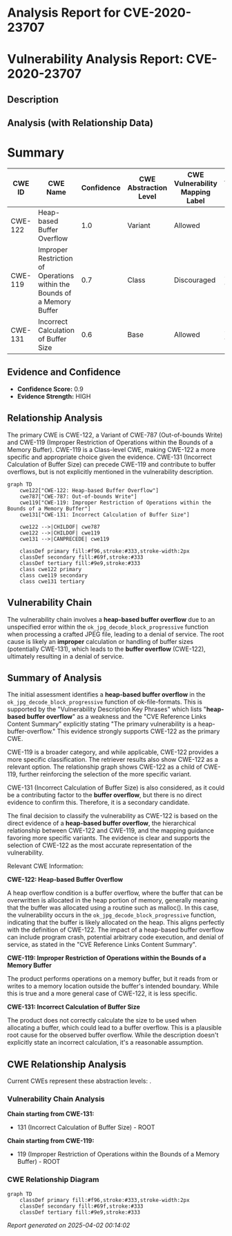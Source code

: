 # Analysis Report for CVE-2020-23707

# Vulnerability Analysis Report: CVE-2020-23707

## Description



## Analysis (with Relationship Data)

# Summary
| CWE ID | CWE Name | Confidence | CWE Abstraction Level | CWE Vulnerability Mapping Label | CWE-Vulnerability Mapping Notes |
|---|---|---|---|---|---|
| CWE-122 | Heap-based Buffer Overflow | 1.0 | Variant | Allowed | Primary CWE |
| CWE-119 | Improper Restriction of Operations within the Bounds of a Memory Buffer | 0.7 | Class | Discouraged | Secondary Candidate |
| CWE-131 | Incorrect Calculation of Buffer Size | 0.6 | Base | Allowed | Secondary Candidate |

## Evidence and Confidence

*   **Confidence Score:** 0.9
*   **Evidence Strength:** HIGH

## Relationship Analysis
The primary CWE is CWE-122, a Variant of CWE-787 (Out-of-bounds Write) and CWE-119 (Improper Restriction of Operations within the Bounds of a Memory Buffer). CWE-119 is a Class-level CWE, making CWE-122 a more specific and appropriate choice given the evidence. CWE-131 (Incorrect Calculation of Buffer Size) can precede CWE-119 and contribute to buffer overflows, but is not explicitly mentioned in the vulnerability description.

```mermaid
graph TD
    cwe122["CWE-122: Heap-based Buffer Overflow"]
    cwe787["CWE-787: Out-of-bounds Write"]
    cwe119["CWE-119: Improper Restriction of Operations within the Bounds of a Memory Buffer"]
    cwe131["CWE-131: Incorrect Calculation of Buffer Size"]
    
    cwe122 -->|CHILDOF| cwe787
    cwe122 -->|CHILDOF| cwe119
    cwe131 -->|CANPRECEDE| cwe119

    classDef primary fill:#f96,stroke:#333,stroke-width:2px
    classDef secondary fill:#69f,stroke:#333
    classDef tertiary fill:#9e9,stroke:#333
    class cwe122 primary
    class cwe119 secondary
    class cwe131 tertiary
```

## Vulnerability Chain
The vulnerability chain involves a **heap-based buffer overflow** due to an unspecified error within the `ok_jpg_decode_block_progressive` function when processing a crafted JPEG file, leading to a denial of service. The root cause is likely an **improper** calculation or handling of buffer sizes (potentially CWE-131), which leads to the **buffer overflow** (CWE-122), ultimately resulting in a denial of service.

## Summary of Analysis
The initial assessment identifies a **heap-based buffer overflow** in the `ok_jpg_decode_block_progressive` function of ok-file-formats. This is supported by the "Vulnerability Description Key Phrases" which lists "**heap-based buffer overflow**" as a weakness and the "CVE Reference Links Content Summary" explicitly stating "The primary vulnerability is a heap-buffer-overflow." This evidence strongly supports CWE-122 as the primary CWE.

CWE-119 is a broader category, and while applicable, CWE-122 provides a more specific classification. The retriever results also show CWE-122 as a relevant option. The relationship graph shows CWE-122 as a child of CWE-119, further reinforcing the selection of the more specific variant.

CWE-131 (Incorrect Calculation of Buffer Size) is also considered, as it could be a contributing factor to the **buffer overflow**, but there is no direct evidence to confirm this. Therefore, it is a secondary candidate.

The final decision to classify the vulnerability as CWE-122 is based on the direct evidence of a **heap-based buffer overflow**, the hierarchical relationship between CWE-122 and CWE-119, and the mapping guidance favoring more specific variants. The evidence is clear and supports the selection of CWE-122 as the most accurate representation of the vulnerability.

Relevant CWE Information:

**CWE-122: Heap-based Buffer Overflow**

A heap overflow condition is a buffer overflow, where the buffer that can be overwritten is allocated in the heap portion of memory, generally meaning that the buffer was allocated using a routine such as malloc(). In this case, the vulnerability occurs in the `ok_jpg_decode_block_progressive` function, indicating that the buffer is likely allocated on the heap. This aligns perfectly with the definition of CWE-122. The impact of a heap-based buffer overflow can include program crash, potential arbitrary code execution, and denial of service, as stated in the "CVE Reference Links Content Summary".

**CWE-119: Improper Restriction of Operations within the Bounds of a Memory Buffer**

The product performs operations on a memory buffer, but it reads from or writes to a memory location outside the buffer's intended boundary. While this is true and a more general case of CWE-122, it is less specific.

**CWE-131: Incorrect Calculation of Buffer Size**

The product does not correctly calculate the size to be used when allocating a buffer, which could lead to a buffer overflow. This is a plausible root cause for the observed buffer overflow. While the description doesn't explicitly state an incorrect calculation, it's a reasonable assumption.


## CWE Relationship Analysis

Current CWEs represent these abstraction levels: .


### Vulnerability Chain Analysis

**Chain starting from CWE-131:**
- 131 (Incorrect Calculation of Buffer Size) - ROOT


**Chain starting from CWE-119:**
- 119 (Improper Restriction of Operations within the Bounds of a Memory Buffer) - ROOT



### CWE Relationship Diagram

```mermaid
graph TD
    classDef primary fill:#f96,stroke:#333,stroke-width:2px
    classDef secondary fill:#69f,stroke:#333
    classDef tertiary fill:#9e9,stroke:#333
```



*Report generated on 2025-04-02 00:14:02*
